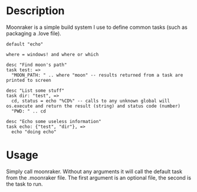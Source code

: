 Description
===========
Moonraker is a simple build system I use to define common tasks (such as packaging a .love file).

```moonscript
default "echo"

where = windows! and where or which

desc "Find moon's path"
task test: =>
  "MOON_PATH: " .. where "moon" -- results returned from a task are printed to screen

desc "List some stuff"
task dir: "test", =>
  cd, status = echo "%CD%" -- calls to any unknown global will os.execute and return the result (string) and status code (number)
  "PWD: " .. cd

desc "Echo some useless information"
task echo: {"test", "dir"}, =>
  echo "doing echo"
```

Usage
==================

Simply call moonraker. Without any arguments it will call the default task from the .moonraker file. The first argument is an optional file, the second is the task to run.

